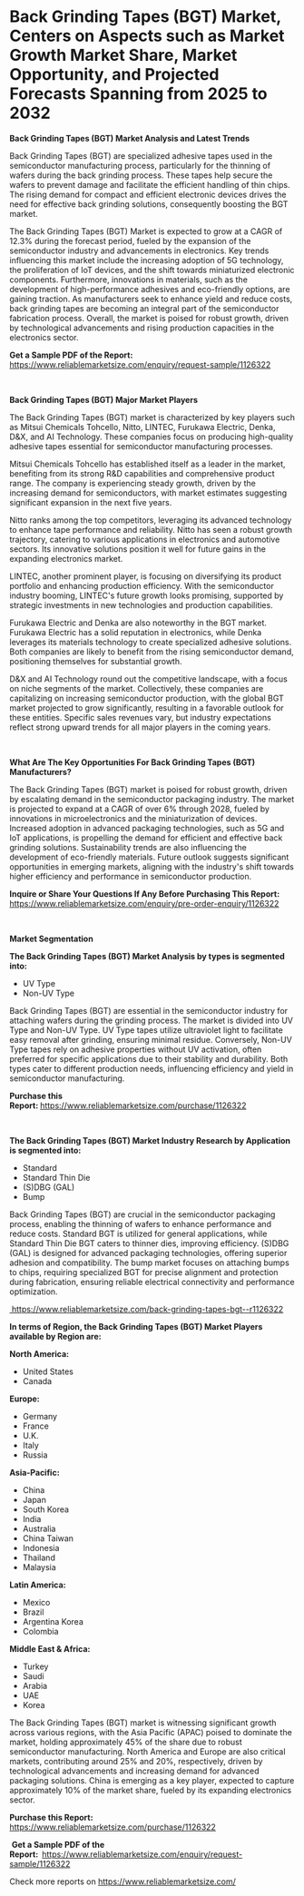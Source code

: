 <p><h1>Back Grinding Tapes (BGT) Market, Centers on Aspects such as Market Growth Market Share, Market Opportunity, and Projected Forecasts Spanning from 2025 to 2032</h1></p><p><strong>Back Grinding Tapes (BGT) Market Analysis and Latest Trends</strong></p>
<p><p>Back Grinding Tapes (BGT) are specialized adhesive tapes used in the semiconductor manufacturing process, particularly for the thinning of wafers during the back grinding process. These tapes help secure the wafers to prevent damage and facilitate the efficient handling of thin chips. The rising demand for compact and efficient electronic devices drives the need for effective back grinding solutions, consequently boosting the BGT market.</p><p>The Back Grinding Tapes (BGT) Market is expected to grow at a CAGR of 12.3% during the forecast period, fueled by the expansion of the semiconductor industry and advancements in electronics. Key trends influencing this market include the increasing adoption of 5G technology, the proliferation of IoT devices, and the shift towards miniaturized electronic components. Furthermore, innovations in materials, such as the development of high-performance adhesives and eco-friendly options, are gaining traction. As manufacturers seek to enhance yield and reduce costs, back grinding tapes are becoming an integral part of the semiconductor fabrication process. Overall, the market is poised for robust growth, driven by technological advancements and rising production capacities in the electronics sector.</p></p>
<p><strong>Get a Sample PDF of the Report:&nbsp;</strong> <a href="https://www.reliablemarketsize.com/enquiry/request-sample/1126322?utm_campaign=1197&utm_medium=2&utm_source=Github&utm_content=ia&utm_term=01022025&utm_id=back-grinding-tapes-bgt">https://www.reliablemarketsize.com/enquiry/request-sample/1126322</a></p>
<p>&nbsp;</p>
<p><strong>Back Grinding Tapes (BGT) Major Market Players</strong></p>
<p><p>The Back Grinding Tapes (BGT) market is characterized by key players such as Mitsui Chemicals Tohcello, Nitto, LINTEC, Furukawa Electric, Denka, D&X, and AI Technology. These companies focus on producing high-quality adhesive tapes essential for semiconductor manufacturing processes.</p><p>Mitsui Chemicals Tohcello has established itself as a leader in the market, benefiting from its strong R&D capabilities and comprehensive product range. The company is experiencing steady growth, driven by the increasing demand for semiconductors, with market estimates suggesting significant expansion in the next five years.</p><p>Nitto ranks among the top competitors, leveraging its advanced technology to enhance tape performance and reliability. Nitto has seen a robust growth trajectory, catering to various applications in electronics and automotive sectors. Its innovative solutions position it well for future gains in the expanding electronics market.</p><p>LINTEC, another prominent player, is focusing on diversifying its product portfolio and enhancing production efficiency. With the semiconductor industry booming, LINTEC's future growth looks promising, supported by strategic investments in new technologies and production capabilities.</p><p>Furukawa Electric and Denka are also noteworthy in the BGT market. Furukawa Electric has a solid reputation in electronics, while Denka leverages its materials technology to create specialized adhesive solutions. Both companies are likely to benefit from the rising semiconductor demand, positioning themselves for substantial growth.</p><p>D&X and AI Technology round out the competitive landscape, with a focus on niche segments of the market. Collectively, these companies are capitalizing on increasing semiconductor production, with the global BGT market projected to grow significantly, resulting in a favorable outlook for these entities. Specific sales revenues vary, but industry expectations reflect strong upward trends for all major players in the coming years.</p></p>
<p>&nbsp;</p>
<p><strong>What Are The Key Opportunities For Back Grinding Tapes (BGT) Manufacturers?</strong></p>
<p><p>The Back Grinding Tapes (BGT) market is poised for robust growth, driven by escalating demand in the semiconductor packaging industry. The market is projected to expand at a CAGR of over 6% through 2028, fueled by innovations in microelectronics and the miniaturization of devices. Increased adoption in advanced packaging technologies, such as 5G and IoT applications, is propelling the demand for efficient and effective back grinding solutions. Sustainability trends are also influencing the development of eco-friendly materials. Future outlook suggests significant opportunities in emerging markets, aligning with the industry's shift towards higher efficiency and performance in semiconductor production.</p></p>
<p><strong>Inquire or Share Your Questions If Any Before Purchasing This Report:</strong> <a href="https://www.reliablemarketsize.com/enquiry/pre-order-enquiry/1126322?utm_campaign=1197&utm_medium=2&utm_source=Github&utm_content=ia&utm_term=01022025&utm_id=back-grinding-tapes-bgt">https://www.reliablemarketsize.com/enquiry/pre-order-enquiry/1126322</a></p>
<p>&nbsp;</p>
<p><strong>Market Segmentation</strong></p>
<p><strong>The Back Grinding Tapes (BGT) Market Analysis by types is segmented into:</strong></p>
<p><ul><li>UV Type</li><li>Non-UV Type</li></ul></p>
<p><p>Back Grinding Tapes (BGT) are essential in the semiconductor industry for attaching wafers during the grinding process. The market is divided into UV Type and Non-UV Type. UV Type tapes utilize ultraviolet light to facilitate easy removal after grinding, ensuring minimal residue. Conversely, Non-UV Type tapes rely on adhesive properties without UV activation, often preferred for specific applications due to their stability and durability. Both types cater to different production needs, influencing efficiency and yield in semiconductor manufacturing.</p></p>
<p><strong>Purchase this Report:&nbsp;</strong><a href="https://www.reliablemarketsize.com/purchase/1126322?utm_campaign=1197&utm_medium=2&utm_source=Github&utm_content=ia&utm_term=01022025&utm_id=back-grinding-tapes-bgt">https://www.reliablemarketsize.com/purchase/1126322</a></p>
<p>&nbsp;</p>
<p><strong>The Back Grinding Tapes (BGT) Market Industry Research by Application is segmented into:</strong></p>
<p><ul><li>Standard</li><li>Standard Thin Die</li><li>(S)DBG (GAL)</li><li>Bump</li></ul></p>
<p><p>Back Grinding Tapes (BGT) are crucial in the semiconductor packaging process, enabling the thinning of wafers to enhance performance and reduce costs. Standard BGT is utilized for general applications, while Standard Thin Die BGT caters to thinner dies, improving efficiency. (S)DBG (GAL) is designed for advanced packaging technologies, offering superior adhesion and compatibility. The bump market focuses on attaching bumps to chips, requiring specialized BGT for precise alignment and protection during fabrication, ensuring reliable electrical connectivity and performance optimization.</p></p>
<p><a href="https://www.reliablemarketsize.com/back-grinding-tapes-bgt--r1126322?utm_campaign=1197&utm_medium=2&utm_source=Github&utm_content=ia&utm_term=01022025&utm_id=back-grinding-tapes-bgt">&nbsp;https://www.reliablemarketsize.com/back-grinding-tapes-bgt--r1126322</a></p>
<p><strong>In terms of Region, the Back Grinding Tapes (BGT) Market Players available by Region are:</strong></p>
<p>
    <p> <strong> North America: </strong>
        <ul>
            <li>United States</li>
            <li>Canada</li>
        </ul>
        </p> 
    <p> <strong> Europe: </strong>
        <ul>
            <li>Germany</li>
            <li>France</li>
            <li>U.K.</li>
            <li>Italy</li>
            <li>Russia</li>
        </ul>
        </p> 
    <p> <strong> Asia-Pacific: </strong>
        <ul>
            <li>China</li>
            <li>Japan</li>
            <li>South Korea</li>
            <li>India</li>
            <li>Australia</li>
            <li>China Taiwan</li>
            <li>Indonesia</li>
            <li>Thailand</li>
            <li>Malaysia</li>
        </ul>
        </p> 
    <p> <strong> Latin America: </strong>
        <ul>
            <li>Mexico</li>
            <li>Brazil</li>
            <li>Argentina Korea</li>
            <li>Colombia</li>
        </ul>
        </p> 
    <p> <strong> Middle East & Africa: </strong>
        <ul>
            <li>Turkey</li>
            <li>Saudi</li>
            <li>Arabia</li>
            <li>UAE</li>
            <li>Korea</li>
        </ul>
    </p>
    </p>
<p><p>The Back Grinding Tapes (BGT) market is witnessing significant growth across various regions, with the Asia Pacific (APAC) poised to dominate the market, holding approximately 45% of the share due to robust semiconductor manufacturing. North America and Europe are also critical markets, contributing around 25% and 20%, respectively, driven by technological advancements and increasing demand for advanced packaging solutions. China is emerging as a key player, expected to capture approximately 10% of the market share, fueled by its expanding electronics sector.</p></p>
<p><strong>Purchase this Report: </strong><a href="https://www.reliablemarketsize.com/purchase/1126322?utm_campaign=1197&utm_medium=2&utm_source=Github&utm_content=ia&utm_term=01022025&utm_id=back-grinding-tapes-bgt">https://www.reliablemarketsize.com/purchase/1126322</a></p>
<p>&nbsp;<strong>Get a Sample PDF of the Report:&nbsp;&nbsp;</strong><a href="https://www.reliablemarketsize.com/enquiry/request-sample/1126322?utm_campaign=1197&utm_medium=2&utm_source=Github&utm_content=ia&utm_term=01022025&utm_id=back-grinding-tapes-bgt">https://www.reliablemarketsize.com/enquiry/request-sample/1126322</a></p>
<p><strong></strong></p>
<p>Check more reports on <a href="https://www.reliablemarketsize.com/?utm_campaign=1197&utm_medium=2&utm_source=Github&utm_content=ia&utm_term=01022025&utm_id=back-grinding-tapes-bgt">https://www.reliablemarketsize.com/</a></p>